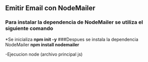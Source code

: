 ## Emitir Email con NodeMailer
### Para instalar la dependencia de NodeMailer se utiliza el siguiente comando
*Se inicializa **npm init -y**
###Despues se instala la dependencia NodeMailer
**npm install nodemailer**

-Ejecucion
node (archivo principal js)
